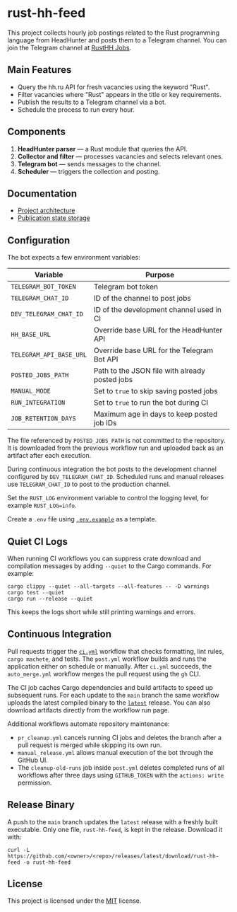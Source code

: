 # rust-hh-feed

This project collects hourly job postings related to the Rust programming language from HeadHunter and posts them to a Telegram channel.
You can join the Telegram channel at [RustHH Jobs](https://t.me/rusthhjobs).

## Main Features

- Query the hh.ru API for fresh vacancies using the keyword "Rust".
- Filter vacancies where "Rust" appears in the title or key requirements.
- Publish the results to a Telegram channel via a bot.
- Schedule the process to run every hour.

## Components

1. **HeadHunter parser** — a Rust module that queries the API.
2. **Collector and filter** — processes vacancies and selects relevant ones.
3. **Telegram bot** — sends messages to the channel.
4. **Scheduler** — triggers the collection and posting.

## Documentation
- [Project architecture](docs/README.md)
- [Publication state storage](docs/TECHNICAL_DETAILS.md)

## Configuration
The bot expects a few environment variables:

| Variable | Purpose |
|----------|--------------------------------------------------------------|
| `TELEGRAM_BOT_TOKEN` | Telegram bot token |
| `TELEGRAM_CHAT_ID` | ID of the channel to post jobs |
| `DEV_TELEGRAM_CHAT_ID` | ID of the development channel used in CI |
| `HH_BASE_URL` | Override base URL for the HeadHunter API |
| `TELEGRAM_API_BASE_URL` | Override base URL for the Telegram Bot API |
| `POSTED_JOBS_PATH` | Path to the JSON file with already posted jobs |
| `MANUAL_MODE` | Set to `true` to skip saving posted jobs |
| `RUN_INTEGRATION` | Set to `true` to run the bot during CI |
| `JOB_RETENTION_DAYS` | Maximum age in days to keep posted job IDs |

The file referenced by `POSTED_JOBS_PATH` is not committed to the repository. It is downloaded from the previous workflow run and uploaded back as an artifact after each execution.

During continuous integration the bot posts to the development channel
configured by `DEV_TELEGRAM_CHAT_ID`. Scheduled runs and manual releases use
`TELEGRAM_CHAT_ID` to post to the production channel.

Set the `RUST_LOG` environment variable to control the logging level, for
example `RUST_LOG=info`.

Create a `.env` file using [`.env.example`](.env.example) as a template.

## Quiet CI Logs
When running CI workflows you can suppress crate download and compilation
messages by adding `--quiet` to the Cargo commands. For example:

```
cargo clippy --quiet --all-targets --all-features -- -D warnings
cargo test --quiet
cargo run --release --quiet
```

This keeps the logs short while still printing warnings and errors.

## Continuous Integration
Pull requests trigger the [`ci.yml`](.github/workflows/ci.yml) workflow that checks formatting,
lint rules, `cargo machete`, and tests. The `post.yml` workflow
builds and runs the application either on schedule or manually. After
`ci.yml` succeeds, the `auto_merge.yml` workflow merges the pull request using the `gh` CLI.

The CI job caches Cargo dependencies and build artifacts to speed up subsequent
runs. For each update to the `main` branch the same workflow uploads the latest
compiled binary to the [`latest`](../../releases/latest) release. You can also
download artifacts directly from the workflow run page.

Additional workflows automate repository maintenance:

- `pr_cleanup.yml` cancels running CI jobs and deletes the branch after a pull request is merged while skipping its own run.
- `manual_release.yml` allows manual execution of the bot through the GitHub UI.
 - The `cleanup-old-runs` job inside `post.yml` deletes completed runs of all workflows after three days using `GITHUB_TOKEN` with the `actions: write` permission.


## Release Binary
A push to the `main` branch updates the `latest` release with a freshly built executable. Only one file, `rust-hh-feed`, is kept in the release. Download it with:

```
curl -L https://github.com/<owner>/<repo>/releases/latest/download/rust-hh-feed -o rust-hh-feed
```

## License
This project is licensed under the [MIT](LICENSE) license.
